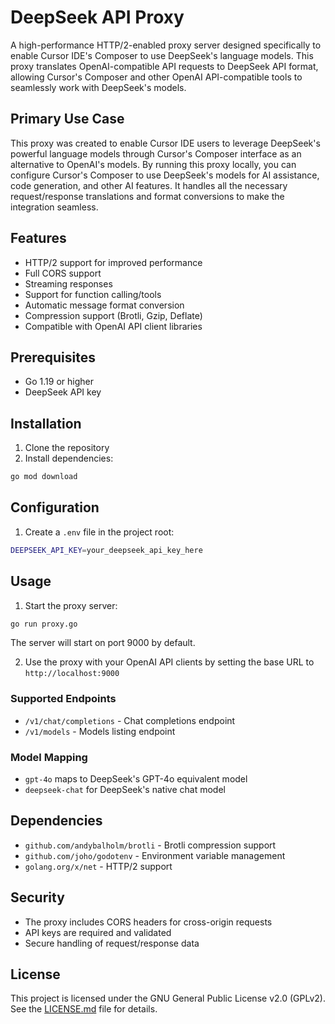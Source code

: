 # DeepSeek API Proxy

A high-performance HTTP/2-enabled proxy server designed specifically to enable Cursor IDE's Composer to use DeepSeek's language models. This proxy translates OpenAI-compatible API requests to DeepSeek API format, allowing Cursor's Composer and other OpenAI API-compatible tools to seamlessly work with DeepSeek's models.

## Primary Use Case

This proxy was created to enable Cursor IDE users to leverage DeepSeek's powerful language models through Cursor's Composer interface as an alternative to OpenAI's models. By running this proxy locally, you can configure Cursor's Composer to use DeepSeek's models for AI assistance, code generation, and other AI features. It handles all the necessary request/response translations and format conversions to make the integration seamless.

## Features

- HTTP/2 support for improved performance
- Full CORS support
- Streaming responses
- Support for function calling/tools
- Automatic message format conversion
- Compression support (Brotli, Gzip, Deflate)
- Compatible with OpenAI API client libraries

## Prerequisites

- Go 1.19 or higher
- DeepSeek API key

## Installation

1. Clone the repository
2. Install dependencies:
```bash
go mod download
```

## Configuration

1. Create a `.env` file in the project root:
```bash
DEEPSEEK_API_KEY=your_deepseek_api_key_here
```

## Usage

1. Start the proxy server:
```bash
go run proxy.go
```

The server will start on port 9000 by default.

2. Use the proxy with your OpenAI API clients by setting the base URL to `http://localhost:9000`

### Supported Endpoints

- `/v1/chat/completions` - Chat completions endpoint
- `/v1/models` - Models listing endpoint

### Model Mapping

- `gpt-4o` maps to DeepSeek's GPT-4o equivalent model
- `deepseek-chat` for DeepSeek's native chat model

## Dependencies

- `github.com/andybalholm/brotli` - Brotli compression support
- `github.com/joho/godotenv` - Environment variable management
- `golang.org/x/net` - HTTP/2 support

## Security

- The proxy includes CORS headers for cross-origin requests
- API keys are required and validated
- Secure handling of request/response data

## License

This project is licensed under the GNU General Public License v2.0 (GPLv2). See the [LICENSE.md](LICENSE.md) file for details. 